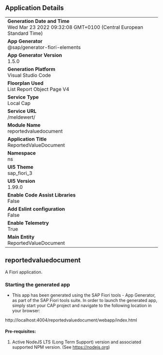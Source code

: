 ## Application Details
|               |
| ------------- |
|**Generation Date and Time**<br>Wed Mar 23 2022 09:32:08 GMT+0100 (Central European Standard Time)|
|**App Generator**<br>@sap/generator-fiori-elements|
|**App Generator Version**<br>1.5.0|
|**Generation Platform**<br>Visual Studio Code|
|**Floorplan Used**<br>List Report Object Page V4|
|**Service Type**<br>Local Cap|
|**Service URL**<br>/meldewert/
|**Module Name**<br>reportedvaluedocument|
|**Application Title**<br>ReportedValueDocument|
|**Namespace**<br>ns|
|**UI5 Theme**<br>sap_fiori_3|
|**UI5 Version**<br>1.99.0|
|**Enable Code Assist Libraries**<br>False|
|**Add Eslint configuration**<br>False|
|**Enable Telemetry**<br>True|
|**Main Entity**<br>ReportedValueDocument|

## reportedvaluedocument

A Fiori application.

### Starting the generated app

-   This app has been generated using the SAP Fiori tools - App Generator, as part of the SAP Fiori tools suite.  In order to launch the generated app, simply start your CAP project and navigate to the following location in your browser:

http://localhost:4004/reportedvaluedocument/webapp/index.html

#### Pre-requisites:

1. Active NodeJS LTS (Long Term Support) version and associated supported NPM version.  (See https://nodejs.org)


